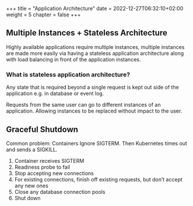 +++
title = "Application Architecture"
date = 2022-12-27T06:32:10+02:00
weight = 5
chapter = false
+++

## Multiple Instances + Stateless Architecture 
Highly available applications require multiple instances, multiple instances are made more easily via having a stateless application architecture along with load balancing in front of the application instances.

### What is stateless application architecture?
Any state that is required beyond a single request is kept out side of the application e.g. in database or event log. 

Requests from the same user can go to different instances of an application. Allowing instances to be replaced without impact to the user.

## Graceful Shutdown
Common problem: Containers Ignore SIGTERM. Then Kubernetes times out and sends a SIGKILL. 

1. Container receives SIGTERM
1. Readiness probe to fail 
1. Stop accepting new connections
1. For existing connections, finish off existing requests, but don’t accept any new ones
1. Close any database connection pools 
1. Shut down
